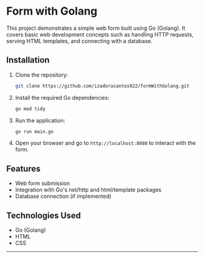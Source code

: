 # Form with Golang

This project demonstrates a simple web form built using Go (Golang). It covers basic web development concepts such as handling HTTP requests, serving HTML templates, and connecting with a database.

## Installation

1. Clone the repository:
    ```bash
    git clone https://github.com/izadorasantos922/formWithGolang.git
    ```

2. Install the required Go dependencies:
    ```bash
    go mod tidy
    ```

3. Run the application:
    ```bash
    go run main.go
    ```

4. Open your browser and go to `http://localhost:8080` to interact with the form.

## Features

- Web form submission
- Integration with Go's net/http and html/template packages
- Database connection (if implemented)

## Technologies Used

- Go (Golang)
- HTML
- CSS

---